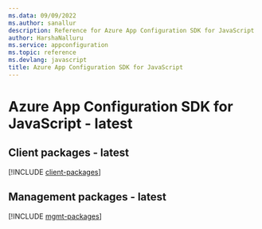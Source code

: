 ```yaml
---
ms.data: 09/09/2022
ms.author: sanallur
description: Reference for Azure App Configuration SDK for JavaScript
author: HarshaNalluru
ms.service: appconfiguration
ms.topic: reference
ms.devlang: javascript
title: Azure App Configuration SDK for JavaScript
---
```

# Azure App Configuration SDK for JavaScript - latest

## Client packages - latest
[!INCLUDE [client-packages](app-configuration-client-index.md)]
## Management packages - latest
[!INCLUDE [mgmt-packages](app-configuration-mgmt-index.md)]